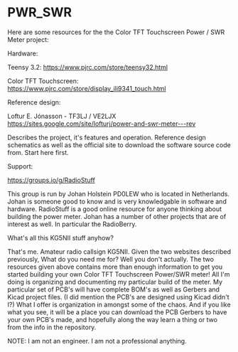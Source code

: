 # PWR_SWR
Here are some resources for the the Color TFT Touchscreen Power / SWR Meter project:

Hardware:

Teensy 3.2:               https://www.pjrc.com/store/teensy32.html

Color TFT Touchscreen:    https://www.pjrc.com/store/display_ili9341_touch.html  


Reference design:

Loftur E. Jónasson - TF3LJ / VE2LJX	
https://sites.google.com/site/lofturj/power-and-swr-meter---rev

Describes the project, it's features and operation.  Reference design schematics as well as the official site to download the software source code from. Start here first.


Support: 

https://groups.io/g/RadioStuff

This group is run by Johan Holstein PD0LEW who is located in Netherlands. Johan is someone good to know and is very knowledgable in software and hardware. RadioStuff is a good online resource for anyone thinking about building the power meter. Johan has a number of other projects that are of interest as well. In particular the RadioBerry.

What's all this KG5NII stuff anyhow?

That's me.  Amateur radio callsign KG5NII.  Given the two websites described previously, What do you need me for?  Well you don't actually.  The two resources given above contains more than enough information to get you started building your own Color TFT Touchscreen Power/SWR meter!  All I'm doing is organizing and documenting my particular build of the meter. My particular set of PCB's will have complete BOM's as well as Gerbers and Kicad project files. (I did mention the PCB's are designed using Kicad didn't I?)  What I offer is organization in amongst some of the chaos. And if you like what you see, it will be a place you can download the PCB Gerbers to have your own PCB's made, and hopefully along the way learn a thing or two from the info in the repository.  

NOTE:  I am not an engineer.  I am not a professional anything. 






